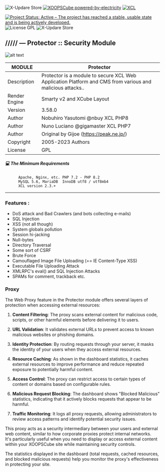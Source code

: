 ![X-Updare Store](https://img.shields.io/website?down_color=red&down_message=Offline&label=X-Update%20Store&style=for-the-badge&up_color=308311&up_message=online&url=https%3A%2F%2Fxoopscube.xyz%2Fuploads%2Fxupdatemaster%2Fstores_json_V1.txt)
[![XOOPSCube powered-by-electricity](https://img.shields.io/badge/Powered%20by-Electricity-face74?style=for-the-badge&labelColor=203244&logo=data:image/svg+xml;base64,PHN2ZyB4bWxucz0iaHR0cDovL3d3dy53My5vcmcvMjAwMC9zdmciIHdpZHRoPSIxZW0iIGhlaWdodD0iMWVtIiB2aWV3Qm94PSIwIDAgMjQgMjQiPjxwYXRoIGZpbGw9IiNmYWNlNzQiIGQ9Ik0xNC42OSAyLjIxTDQuMzMgMTEuNDljLS42NC41OC0uMjggMS42NS41OCAxLjczTDEzIDE0bC00Ljg1IDYuNzZjLS4yMi4zMS0uMTkuNzQuMDggMS4wMWMuMy4zLjc3LjMxIDEuMDguMDJsMTAuMzYtOS4yOGMuNjQtLjU4LjI4LTEuNjUtLjU4LTEuNzNMMTEgMTBsNC44NS02Ljc2Yy4yMi0uMzEuMTktLjc0LS4wOC0xLjAxYS43Ny43NyAwIDAgMC0xLjA4LS4wMnoiLz48L3N2Zz4=)](https://github.com/xoopscube)
[![XCL](https://img.shields.io/badge/XCL-Made%20with%20passion-b0201d?style=for-the-badge&labelColor=991015&logo=data:image/svg+xml;base64,PHN2ZyB4bWxucz0iaHR0cDovL3d3dy53My5vcmcvMjAwMC9zdmciIHdpZHRoPSIxZW0iIGhlaWdodD0iMWVtIiB2aWV3Qm94PSIwIDAgMjQgMjQiPjxwYXRoIGZpbGw9IndoaXRlIiBkPSJtMTIgMjEuMzVsLTEuNDUtMS4zMkM1LjQgMTUuMzYgMiAxMi4yNyAyIDguNUMyIDUuNDEgNC40MiAzIDcuNSAzYzEuNzQgMCAzLjQxLjgxIDQuNSAyLjA4QzEzLjA5IDMuODEgMTQuNzYgMyAxNi41IDNDMTkuNTggMyAyMiA1LjQxIDIyIDguNWMwIDMuNzctMy40IDYuODYtOC41NSAxMS41M0wxMiAyMS4zNVoiLz48L3N2Zz4=)](https://github.com/xoopscube)

[![Project Status: Active – The project has reached a stable, usable state and is being actively developed.](https://www.repostatus.org/badges/2.0.0/active.svg)](https://github.com/xoopscube/protector)
![License GPL](https://img.shields.io/badge/License-GPL-green)
![X-Updare Store](https://img.shields.io/badge/XOOPSCube%20Package-XCL-blue)

## ///// — Protector :: Security Module

![alt text](https://repository-images.githubusercontent.com/8041553/494f183f-cd64-41b1-8ad7-4d9be8fdbfd5)


MODULE | Protector
------------ | -------------
Description | Protector is a module to secure XCL Web Application Platform and CMS from various and malicious attacks..
Render Engine | Smarty v2 and XCube Layout
Version | 3.58.0
Author | Nobuhiro Yasutomi @nbuy XCL PHP8  
Author | Nuno Luciano @gigamaster XCL PHP7 
Author | Original by Gijoe (https://peak.ne.jp/)
Copyright | 2005-2023 Authors
License | GPL


##### :computer: The Minimum Requirements



          Apache, Nginx, etc. PHP 7.2 - PHP 8.2
          MySQL 5.6, MariaDB  InnoDB utf8 / utf8mb4
          XCL version 2.3.+



-----


### Features :

- DoS attack and Bad Crawlers (and bots collecting e-mails)
- SQL Injection
- XSS (not all though)
- System globals pollution
- Session hi-jacking
- Null-bytes
- Directory Traversal
- Some sort of CSRF
- Brute Force
- Camouflaged Image File Uploading (== IE Content-Type XSS)
- Executable File Uploading Attack
- XMLRPC's eval() and SQL Injection Attacks
- SPAMs for comment, trackback etc.

### Proxy

The Web Proxy feature in the Protector module offers several layers of protection when accessing external resources:

1. **Content Filtering**: The proxy scans external content for malicious code, scripts, or other harmful elements before delivering it to users.

2. **URL Validation**: It validates external URLs to prevent access to known malicious websites or phishing domains.

3. **Identity Protection**: By routing requests through your server, it masks the identity of your users when they access external resources.

4. **Resource Caching**: As shown in the dashboard statistics, it caches external resources to improve performance and reduce repeated exposure to potentially harmful content.

5. **Access Control**: The proxy can restrict access to certain types of content or domains based on configurable rules.

6. **Malicious Request Blocking**: The dashboard shows "Blocked Malicious" statistics, indicating that it actively blocks requests that appear to be harmful.

7. **Traffic Monitoring**: It logs all proxy requests, allowing administrators to review access patterns and identify potential security issues.

This proxy acts as a security intermediary between your users and external web content, similar to how corporate proxies protect internal networks.  
It's particularly useful when you need to display or access external content within your XOOPSCube site while maintaining security controls.

The statistics displayed in the dashboard (total requests, cached resources, and blocked malicious requests) help you monitor the proxy's effectiveness in protecting your site.
